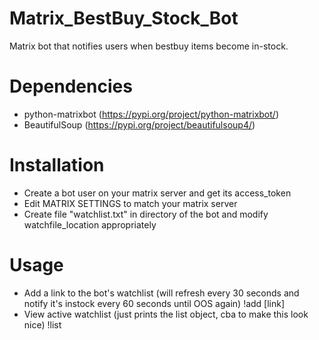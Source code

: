# Matrix_BestBuy_Stock_Bot
Matrix bot that notifies users when bestbuy items become in-stock.

# Dependencies

- python-matrixbot (https://pypi.org/project/python-matrixbot/)
- BeautifulSoup (https://pypi.org/project/beautifulsoup4/)

# Installation
- Create a bot user on your matrix server and get its access_token
- Edit MATRIX SETTINGS to match your matrix server
- Create file "watchlist.txt" in directory of the bot and modify watchfile_location appropriately 

# Usage
- Add a link to the bot's watchlist (will refresh every 30 seconds and notify it's instock every 60 seconds until OOS again)
  !add [link]
- View active watchlist (just prints the list object, cba to make this look nice)
  !list
